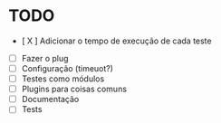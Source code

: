 # TODO

- [ X ] Adicionar o tempo de execução de cada teste
- [ ] Fazer o plug
- [ ] Configuração (timeuot?)
- [ ] Testes como módulos
- [ ] Plugins para coisas comuns
- [ ] Documentação
- [ ] Tests
